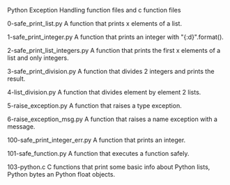 Python Exception Handling function files and c function files

0-safe_print_list.py
A function that prints x elements of a list.

1-safe_print_integer.py
A function that prints an integer with "{:d}".format().

2-safe_print_list_integers.py
A function that prints the first x elements of a list and only integers.

3-safe_print_division.py
A function that divides 2 integers and prints the result.

4-list_division.py
A function that divides element by element 2 lists.

5-raise_exception.py
A function that raises a type exception.

6-raise_exception_msg.py
A function that raises a name exception with a message.

100-safe_print_integer_err.py
A function that prints an integer.

101-safe_function.py
A function that executes a function safely.

103-python.c
C functions that print some basic info about Python lists, Python bytes an Python float objects.
